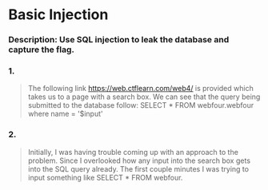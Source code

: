 # Basic Injection 

### Description: Use SQL injection to leak the database and capture the flag.

### 1. 
> The following link https://web.ctflearn.com/web4/ is provided which takes us to a page with a search box. 
> We can see that the query being submitted to the database follow: SELECT * FROM webfour.webfour where name = '$input'

### 2. 
> Initially, I was having trouble coming up with an approach to the problem. Since I overlooked how any input into the 
> search box gets into the SQL query already. The first couple minutes I was trying to input something like SELECT * FROM 
> webfour. 